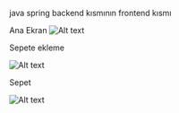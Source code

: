 java spring backend kısmının frontend kısmı



Ana Ekran
![Alt text](https://i.hizliresim.com/k78gbfj.png)


Sepete ekleme 

![Alt text](https://i.hizliresim.com/t74pfvp.png)


Sepet

![Alt text](https://i.hizliresim.com/m2ux9wx.png)

